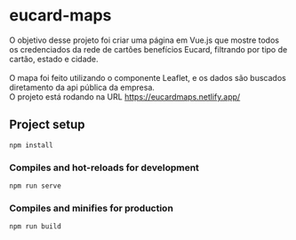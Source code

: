# eucard-maps

O objetivo desse projeto foi criar uma página em Vue.js que mostre todos os credenciados da rede de cartões benefícios Eucard, filtrando por tipo de cartão, estado e cidade. <br><br>
O mapa foi feito utilizando o componente Leaflet, e os dados são buscados diretamento da api pública da empresa.
<br>
O projeto está rodando na URL https://eucardmaps.netlify.app/<br>

## Project setup
```
npm install
```

### Compiles and hot-reloads for development
```
npm run serve
```

### Compiles and minifies for production
```
npm run build
